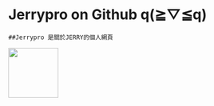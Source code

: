 Jerrypro on Github q(≧▽≦q)
====
``##Jerrypro 是關於JERRY的個人網頁``

<img src="https://jerryis-strong.github.io/jerrypro/Resources/Bgimg/02.png" width="100px">
